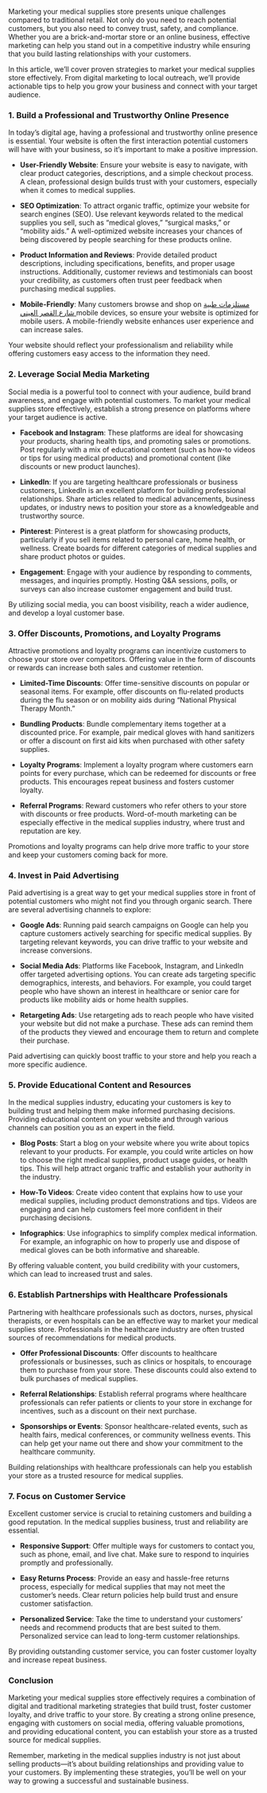 <p class="" data-start="180" data-end="592">Marketing your medical supplies store presents unique challenges compared to traditional retail. Not only do you need to reach potential customers, but you also need to convey trust, safety, and compliance. Whether you are a brick-and-mortar store or an online business, effective marketing can help you stand out in a competitive industry while ensuring that you build lasting relationships with your customers.</p>
<p class="" data-start="594" data-end="833">In this article, we’ll cover proven strategies to market your medical supplies store effectively. From digital marketing to local outreach, we’ll provide actionable tips to help you grow your business and connect with your target audience.</p>

<h3 class="" data-start="835" data-end="894">1. Build a Professional and Trustworthy Online Presence</h3>
<p class="" data-start="896" data-end="1130">In today’s digital age, having a professional and trustworthy online presence is essential. Your website is often the first interaction potential customers will have with your business, so it’s important to make a positive impression.</p>

<ul data-start="1132" data-end="2228">
 	<li class="" data-start="1132" data-end="1386">
<p class="" data-start="1134" data-end="1386"><strong data-start="1134" data-end="1159">User-Friendly Website</strong>: Ensure your website is easy to navigate, with clear product categories, descriptions, and a simple checkout process. A clean, professional design builds trust with your customers, especially when it comes to medical supplies.</p>
</li>
 	<li class="" data-start="1388" data-end="1730">
<p class="" data-start="1390" data-end="1730"><strong data-start="1390" data-end="1410">SEO Optimization</strong>: To attract organic traffic, optimize your website for search engines (SEO). Use relevant keywords related to the medical supplies you sell, such as “medical gloves,” “surgical masks,” or “mobility aids.” A well-optimized website increases your chances of being discovered by people searching for these products online.</p>
</li>
 	<li class="" data-start="1732" data-end="2025">
<p class="" data-start="1734" data-end="2025"><strong data-start="1734" data-end="1769">Product Information and Reviews</strong>: Provide detailed product descriptions, including specifications, benefits, and proper usage instructions. Additionally, customer reviews and testimonials can boost your credibility, as customers often trust peer feedback when purchasing medical supplies.</p>
</li>
 	<li class="" data-start="2027" data-end="2228">
<p class="" data-start="2029" data-end="2228"><strong data-start="2029" data-end="2048">Mobile-Friendly</strong>: Many customers browse and shop on <a href="https://medicalstore-eg.com/"><span data-sheets-root="1">مستلزمات طبية شارع القصر العيني </span></a>mobile devices, so ensure your website is optimized for mobile users. A mobile-friendly website enhances user experience and can increase sales.</p>
</li>
</ul>
<p class="" data-start="2230" data-end="2361">Your website should reflect your professionalism and reliability while offering customers easy access to the information they need.</p>

<h3 class="" data-start="2363" data-end="2401">2. Leverage Social Media Marketing</h3>
<p class="" data-start="2403" data-end="2655">Social media is a powerful tool to connect with your audience, build brand awareness, and engage with potential customers. To market your medical supplies store effectively, establish a strong presence on platforms where your target audience is active.</p>

<ul data-start="2657" data-end="3734">
 	<li class="" data-start="2657" data-end="2972">
<p class="" data-start="2659" data-end="2972"><strong data-start="2659" data-end="2685">Facebook and Instagram</strong>: These platforms are ideal for showcasing your products, sharing health tips, and promoting sales or promotions. Post regularly with a mix of educational content (such as how-to videos or tips for using medical products) and promotional content (like discounts or new product launches).</p>
</li>
 	<li class="" data-start="2974" data-end="3282">
<p class="" data-start="2976" data-end="3282"><strong data-start="2976" data-end="2988">LinkedIn</strong>: If you are targeting healthcare professionals or business customers, LinkedIn is an excellent platform for building professional relationships. Share articles related to medical advancements, business updates, or industry news to position your store as a knowledgeable and trustworthy source.</p>
</li>
 	<li class="" data-start="3284" data-end="3533">
<p class="" data-start="3286" data-end="3533"><strong data-start="3286" data-end="3299">Pinterest</strong>: Pinterest is a great platform for showcasing products, particularly if you sell items related to personal care, home health, or wellness. Create boards for different categories of medical supplies and share product photos or guides.</p>
</li>
 	<li class="" data-start="3535" data-end="3734">
<p class="" data-start="3537" data-end="3734"><strong data-start="3537" data-end="3551">Engagement</strong>: Engage with your audience by responding to comments, messages, and inquiries promptly. Hosting Q&amp;A sessions, polls, or surveys can also increase customer engagement and build trust.</p>
</li>
</ul>
<p class="" data-start="3736" data-end="3847">By utilizing social media, you can boost visibility, reach a wider audience, and develop a loyal customer base.</p>

<h3 class="" data-start="3849" data-end="3905">3. Offer Discounts, Promotions, and Loyalty Programs</h3>
<p class="" data-start="3907" data-end="4113">Attractive promotions and loyalty programs can incentivize customers to choose your store over competitors. Offering value in the form of discounts or rewards can increase both sales and customer retention.</p>

<ul data-start="4115" data-end="5008">
 	<li class="" data-start="4115" data-end="4342">
<p class="" data-start="4117" data-end="4342"><strong data-start="4117" data-end="4143">Limited-Time Discounts</strong>: Offer time-sensitive discounts on popular or seasonal items. For example, offer discounts on flu-related products during the flu season or on mobility aids during “National Physical Therapy Month.”</p>
</li>
 	<li class="" data-start="4344" data-end="4562">
<p class="" data-start="4346" data-end="4562"><strong data-start="4346" data-end="4367">Bundling Products</strong>: Bundle complementary items together at a discounted price. For example, pair medical gloves with hand sanitizers or offer a discount on first aid kits when purchased with other safety supplies.</p>
</li>
 	<li class="" data-start="4564" data-end="4779">
<p class="" data-start="4566" data-end="4779"><strong data-start="4566" data-end="4586">Loyalty Programs</strong>: Implement a loyalty program where customers earn points for every purchase, which can be redeemed for discounts or free products. This encourages repeat business and fosters customer loyalty.</p>
</li>
 	<li class="" data-start="4781" data-end="5008">
<p class="" data-start="4783" data-end="5008"><strong data-start="4783" data-end="4804">Referral Programs</strong>: Reward customers who refer others to your store with discounts or free products. Word-of-mouth marketing can be especially effective in the medical supplies industry, where trust and reputation are key.</p>
</li>
</ul>
<p class="" data-start="5010" data-end="5129">Promotions and loyalty programs can help drive more traffic to your store and keep your customers coming back for more.</p>

<h3 class="" data-start="5131" data-end="5164">4. Invest in Paid Advertising</h3>
<p class="" data-start="5166" data-end="5362">Paid advertising is a great way to get your medical supplies store in front of potential customers who might not find you through organic search. There are several advertising channels to explore:</p>

<ul data-start="5364" data-end="6168">
 	<li class="" data-start="5364" data-end="5599">
<p class="" data-start="5366" data-end="5599"><strong data-start="5366" data-end="5380">Google Ads</strong>: Running paid search campaigns on Google can help you capture customers actively searching for specific medical supplies. By targeting relevant keywords, you can drive traffic to your website and increase conversions.</p>
</li>
 	<li class="" data-start="5601" data-end="5937">
<p class="" data-start="5603" data-end="5937"><strong data-start="5603" data-end="5623">Social Media Ads</strong>: Platforms like Facebook, Instagram, and LinkedIn offer targeted advertising options. You can create ads targeting specific demographics, interests, and behaviors. For example, you could target people who have shown an interest in healthcare or senior care for products like mobility aids or home health supplies.</p>
</li>
 	<li class="" data-start="5939" data-end="6168">
<p class="" data-start="5941" data-end="6168"><strong data-start="5941" data-end="5960">Retargeting Ads</strong>: Use retargeting ads to reach people who have visited your website but did not make a purchase. These ads can remind them of the products they viewed and encourage them to return and complete their purchase.</p>
</li>
</ul>
<p class="" data-start="6170" data-end="6271">Paid advertising can quickly boost traffic to your store and help you reach a more specific audience.</p>

<h3 class="" data-start="6273" data-end="6321">5. Provide Educational Content and Resources</h3>
<p class="" data-start="6323" data-end="6578">In the medical supplies industry, educating your customers is key to building trust and helping them make informed purchasing decisions. Providing educational content on your website and through various channels can position you as an expert in the field.</p>

<ul data-start="6580" data-end="7315">
 	<li class="" data-start="6580" data-end="6888">
<p class="" data-start="6582" data-end="6888"><strong data-start="6582" data-end="6596">Blog Posts</strong>: Start a blog on your website where you write about topics relevant to your products. For example, you could write articles on how to choose the right medical supplies, product usage guides, or health tips. This will help attract organic traffic and establish your authority in the industry.</p>
</li>
 	<li class="" data-start="6890" data-end="7116">
<p class="" data-start="6892" data-end="7116"><strong data-start="6892" data-end="6909">How-To Videos</strong>: Create video content that explains how to use your medical supplies, including product demonstrations and tips. Videos are engaging and can help customers feel more confident in their purchasing decisions.</p>
</li>
 	<li class="" data-start="7118" data-end="7315">
<p class="" data-start="7120" data-end="7315"><strong data-start="7120" data-end="7136">Infographics</strong>: Use infographics to simplify complex medical information. For example, an infographic on how to properly use and dispose of medical gloves can be both informative and shareable.</p>
</li>
</ul>
<p class="" data-start="7317" data-end="7434">By offering valuable content, you build credibility with your customers, which can lead to increased trust and sales.</p>

<h3 class="" data-start="7436" data-end="7495">6. Establish Partnerships with Healthcare Professionals</h3>
<p class="" data-start="7497" data-end="7772">Partnering with healthcare professionals such as doctors, nurses, physical therapists, or even hospitals can be an effective way to market your medical supplies store. Professionals in the healthcare industry are often trusted sources of recommendations for medical products.</p>

<ul data-start="7774" data-end="8454">
 	<li class="" data-start="7774" data-end="8018">
<p class="" data-start="7776" data-end="8018"><strong data-start="7776" data-end="7808">Offer Professional Discounts</strong>: Offer discounts to healthcare professionals or businesses, such as clinics or hospitals, to encourage them to purchase from your store. These discounts could also extend to bulk purchases of medical supplies.</p>
</li>
 	<li class="" data-start="8020" data-end="8223">
<p class="" data-start="8022" data-end="8223"><strong data-start="8022" data-end="8048">Referral Relationships</strong>: Establish referral programs where healthcare professionals can refer patients or clients to your store in exchange for incentives, such as a discount on their next purchase.</p>
</li>
 	<li class="" data-start="8225" data-end="8454">
<p class="" data-start="8227" data-end="8454"><strong data-start="8227" data-end="8253">Sponsorships or Events</strong>: Sponsor healthcare-related events, such as health fairs, medical conferences, or community wellness events. This can help get your name out there and show your commitment to the healthcare community.</p>
</li>
</ul>
<p class="" data-start="8456" data-end="8586">Building relationships with healthcare professionals can help you establish your store as a trusted resource for medical supplies.</p>

<h3 class="" data-start="8588" data-end="8620">7. Focus on Customer Service</h3>
<p class="" data-start="8622" data-end="8785">Excellent customer service is crucial to retaining customers and building a good reputation. In the medical supplies business, trust and reliability are essential.</p>

<ul data-start="8787" data-end="9384">
 	<li class="" data-start="8787" data-end="8962">
<p class="" data-start="8789" data-end="8962"><strong data-start="8789" data-end="8811">Responsive Support</strong>: Offer multiple ways for customers to contact you, such as phone, email, and live chat. Make sure to respond to inquiries promptly and professionally.</p>
</li>
 	<li class="" data-start="8964" data-end="9185">
<p class="" data-start="8966" data-end="9185"><strong data-start="8966" data-end="8990">Easy Returns Process</strong>: Provide an easy and hassle-free returns process, especially for medical supplies that may not meet the customer’s needs. Clear return policies help build trust and ensure customer satisfaction.</p>
</li>
 	<li class="" data-start="9187" data-end="9384">
<p class="" data-start="9189" data-end="9384"><strong data-start="9189" data-end="9213">Personalized Service</strong>: Take the time to understand your customers’ needs and recommend products that are best suited to them. Personalized service can lead to long-term customer relationships.</p>
</li>
</ul>
<p class="" data-start="9386" data-end="9490">By providing outstanding customer service, you can foster customer loyalty and increase repeat business.</p>

<h3 class="" data-start="9492" data-end="9506">Conclusion</h3>
<p class="" data-start="9508" data-end="9920">Marketing your medical supplies store effectively requires a combination of digital and traditional marketing strategies that build trust, foster customer loyalty, and drive traffic to your store. By creating a strong online presence, engaging with customers on social media, offering valuable promotions, and providing educational content, you can establish your store as a trusted source for medical supplies.</p>
<p class="" data-start="9922" data-end="10193">Remember, marketing in the medical supplies industry is not just about selling products—it’s about building relationships and providing value to your customers. By implementing these strategies, you’ll be well on your way to growing a successful and sustainable business.</p>
